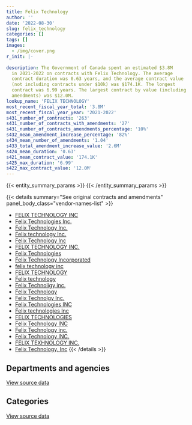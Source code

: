```yaml
---
title: Felix Technology
author: ''
date: '2022-08-30'
slug: felix_technology
categories: []
tags: []
images:
  - /img/cover.png
r_init: |-
  
description: The Government of Canada spent an estimated $3.8M
  in 2021-2022 on contracts with Felix Technology. The average
  contract duration was 0.63 years, and the average contract value
  (not including contracts under $10k) was $174.1K. The longest
  contract was 6.99 years. The largest contract by value (including
  amendments) was $12.0M.
lookup_name: 'FELIX TECHNOLOGY'
most_recent_fiscal_year_total: '3.8M'
most_recent_fiscal_year_year: '2021-2022'
s431_number_of_contracts: '263'
s431_number_of_contracts_with_amendments: '27'
s431_number_of_contracts_amendments_percentage: '10%'
s432_mean_amendment_increase_percentage: '82%'
s434_mean_number_of_amendments: '1.04'
s433_total_amendment_increase_value: '2.6M'
s424_mean_duration: '0.63'
s421_mean_contract_value: '174.1K'
s425_max_duration: '6.99'
s422_max_contract_value: '12.0M'
---
```


<script src="/rmarkdown-libs/htmlwidgets/htmlwidgets.js"></script>
<link href="/rmarkdown-libs/datatables-css/datatables-crosstalk.css" rel="stylesheet" />
<script src="/rmarkdown-libs/datatables-binding/datatables.js"></script>
<script src="/rmarkdown-libs/jquery/jquery-3.6.0.min.js"></script>
<link href="/rmarkdown-libs/dt-core-bootstrap/css/dataTables.bootstrap.min.css" rel="stylesheet" />
<link href="/rmarkdown-libs/dt-core-bootstrap/css/dataTables.bootstrap.extra.css" rel="stylesheet" />
<script src="/rmarkdown-libs/dt-core-bootstrap/js/jquery.dataTables.min.js"></script>
<script src="/rmarkdown-libs/dt-core-bootstrap/js/dataTables.bootstrap.min.js"></script>
<link href="/rmarkdown-libs/crosstalk/css/crosstalk.min.css" rel="stylesheet" />
<script src="/rmarkdown-libs/crosstalk/js/crosstalk.min.js"></script>
<script src="/rmarkdown-libs/htmlwidgets/htmlwidgets.js"></script>
<link href="/rmarkdown-libs/datatables-css/datatables-crosstalk.css" rel="stylesheet" />
<script src="/rmarkdown-libs/datatables-binding/datatables.js"></script>
<script src="/rmarkdown-libs/jquery/jquery-3.6.0.min.js"></script>
<link href="/rmarkdown-libs/dt-core-bootstrap/css/dataTables.bootstrap.min.css" rel="stylesheet" />
<link href="/rmarkdown-libs/dt-core-bootstrap/css/dataTables.bootstrap.extra.css" rel="stylesheet" />
<script src="/rmarkdown-libs/dt-core-bootstrap/js/jquery.dataTables.min.js"></script>
<script src="/rmarkdown-libs/dt-core-bootstrap/js/dataTables.bootstrap.min.js"></script>
<link href="/rmarkdown-libs/crosstalk/css/crosstalk.min.css" rel="stylesheet" />
<script src="/rmarkdown-libs/crosstalk/js/crosstalk.min.js"></script>

{{< entity_summary_params >}}
{{< /entity_summary_params >}}

{{< details summary="See original contracts and amendments" panel_body_class="vendor-names-list" >}}
- [FELIX TECHNOLOGY INC](https://search.open.canada.ca/en/ct/?sort=contract_value_f%20desc&page=1&search_text=%22FELIX%20TECHNOLOGY%20INC%22)
- [Felix Technologies Inc.](https://search.open.canada.ca/en/ct/?sort=contract_value_f%20desc&page=1&search_text=%22Felix%20Technologies%20Inc.%22)
- [Felix Technology Inc.](https://search.open.canada.ca/en/ct/?sort=contract_value_f%20desc&page=1&search_text=%22Felix%20Technology%20Inc.%22)
- [Felix technology Inc.](https://search.open.canada.ca/en/ct/?sort=contract_value_f%20desc&page=1&search_text=%22Felix%20technology%20Inc.%22)
- [Felix Technology Inc](https://search.open.canada.ca/en/ct/?sort=contract_value_f%20desc&page=1&search_text=%22Felix%20Technology%20Inc%22)
- [FELIX TECHNOLOGY INC.](https://search.open.canada.ca/en/ct/?sort=contract_value_f%20desc&page=1&search_text=%22FELIX%20TECHNOLOGY%20INC.%22)
- [Felix Technologies](https://search.open.canada.ca/en/ct/?sort=contract_value_f%20desc&page=1&search_text=%22Felix%20Technologies%22)
- [Felix Technology Incorporated](https://search.open.canada.ca/en/ct/?sort=contract_value_f%20desc&page=1&search_text=%22Felix%20Technology%20Incorporated%22)
- [felix technology inc](https://search.open.canada.ca/en/ct/?sort=contract_value_f%20desc&page=1&search_text=%22felix%20technology%20inc%22)
- [FELIX TECHNOLOGY](https://search.open.canada.ca/en/ct/?sort=contract_value_f%20desc&page=1&search_text=%22FELIX%20TECHNOLOGY%22)
- [Felix technology](https://search.open.canada.ca/en/ct/?sort=contract_value_f%20desc&page=1&search_text=%22Felix%20technology%22)
- [Felix Technoligy inc.](https://search.open.canada.ca/en/ct/?sort=contract_value_f%20desc&page=1&search_text=%22Felix%20Technoligy%20inc.%22)
- [Felix Technology](https://search.open.canada.ca/en/ct/?sort=contract_value_f%20desc&page=1&search_text=%22Felix%20Technology%22)
- [Felix Technolgy Inc.](https://search.open.canada.ca/en/ct/?sort=contract_value_f%20desc&page=1&search_text=%22Felix%20Technolgy%20Inc.%22)
- [Felix Technologies INC](https://search.open.canada.ca/en/ct/?sort=contract_value_f%20desc&page=1&search_text=%22Felix%20Technologies%20INC%22)
- [Felix technologies Inc](https://search.open.canada.ca/en/ct/?sort=contract_value_f%20desc&page=1&search_text=%22Felix%20technologies%20Inc%22)
- [FELIX TECHNOLOGIES](https://search.open.canada.ca/en/ct/?sort=contract_value_f%20desc&page=1&search_text=%22FELIX%20TECHNOLOGIES%22)
- [Felix Technology INC](https://search.open.canada.ca/en/ct/?sort=contract_value_f%20desc&page=1&search_text=%22Felix%20Technology%20INC%22)
- [Felix Technology inc.](https://search.open.canada.ca/en/ct/?sort=contract_value_f%20desc&page=1&search_text=%22Felix%20Technology%20inc.%22)
- [Felix Technology INC.](https://search.open.canada.ca/en/ct/?sort=contract_value_f%20desc&page=1&search_text=%22Felix%20Technology%20INC.%22)
- [FELIX TEXHNOLOGY INC.](https://search.open.canada.ca/en/ct/?sort=contract_value_f%20desc&page=1&search_text=%22FELIX%20TEXHNOLOGY%20INC.%22)
- [Felix Technology, Inc](https://search.open.canada.ca/en/ct/?sort=contract_value_f%20desc&page=1&search_text=%22Felix%20Technology%2c%20Inc%22)
{{< /details >}}

## Departments and agencies

<div id="htmlwidget-1" style="width:100%;height:auto;" class="datatables html-widget"></div>
<script type="application/json" data-for="htmlwidget-1">{"x":{"style":"bootstrap","filter":"none","vertical":false,"data":[["<a href=\"/departments/aafc-aac/\">Agriculture and Agri-Food Canada<\/a>","<a href=\"/departments/aandc-aadnc/\">Crown-Indigenous Relations and Northern Affairs Canada<\/a>","<a href=\"/departments/cfia-acia/\">Canadian Food Inspection Agency<\/a>","<a href=\"/departments/cgc-ccg/\">Canadian Grain Commission<\/a>","<a href=\"/departments/csc-scc/\">Correctional Service of Canada<\/a>","<a href=\"/departments/dfo-mpo/\">Fisheries and Oceans Canada<\/a>","<a href=\"/departments/dnd-mdn/\">National Defence<\/a>","<a href=\"/departments/ec/\">Environment and Climate Change Canada<\/a>","<a href=\"/departments/elections/\">Elections Canada<\/a>","<a href=\"/departments/hc-sc/\">Health Canada<\/a>","<a href=\"/departments/nrc-cnrc/\">National Research Council Canada<\/a>","<a href=\"/departments/nrcan-rncan/\">Natural Resources Canada<\/a>","<a href=\"/departments/pc/\">Parks Canada<\/a>","<a href=\"/departments/phac-aspc/\">Public Health Agency of Canada<\/a>","<a href=\"/departments/polar-polaire/\">Polar Knowledge Canada<\/a>","<a href=\"/departments/pwgsc-tpsgc/\">Public Services and Procurement Canada<\/a>","<a href=\"/departments/rcmp-grc/\">Royal Canadian Mounted Police<\/a>","<a href=\"/departments/ssc-spc/\">Shared Services Canada<\/a>","<a href=\"/departments/statcan/\">Statistics Canada<\/a>","<a href=\"/departments/tc/\">Transport Canada<\/a>"],[1530714.96,64410,null,null,255342.36,785533.19,2957088.62,284414.13,212544.51,null,94727,262489.5,349703.18,59629.18,null,134387.41,141533.41,null,null,164430],[489011.64,null,90517.35,null,1134054.79,2537867.93,4221033.24,240835.77,318852.71,3093.14,528184.74,121133.39,366693.19,null,null,181600.5,168652.51,null,null,235831],[124729.8,null,null,null,null,10309293.3,2541539.3,332353.95,25086.97,144538.93,681784.6,37155.45,92796.45,null,557903.6,1028806.43,120442.5,null,16145.89,11625.8],[147670.49,null,null,9045.76,1871.45,451707.8,1752784.37,529710.94,49945.03,30513.44,135997.92,524618.88,null,null,null,null,33064.5,32506.02,null,90788.41]],"container":"<table class=\"table table-striped table-hover row-border order-column display\">\n  <thead>\n    <tr>\n      <th>Department<\/th>\n      <th>2018-2019<\/th>\n      <th>2019-2020<\/th>\n      <th>2020-2021<\/th>\n      <th>2021-2022<\/th>\n    <\/tr>\n  <\/thead>\n<\/table>","options":{"order":[[4,"desc"]],"pageLength":10,"autoWidth":true,"columnDefs":[{"targets":1,"render":"function(data, type, row, meta) {\n    return type !== 'display' ? data : DTWidget.formatCurrency(data, \"$\", 2, 3, \",\", \".\", true, null);\n  }"},{"targets":2,"render":"function(data, type, row, meta) {\n    return type !== 'display' ? data : DTWidget.formatCurrency(data, \"$\", 2, 3, \",\", \".\", true, null);\n  }"},{"targets":3,"render":"function(data, type, row, meta) {\n    return type !== 'display' ? data : DTWidget.formatCurrency(data, \"$\", 2, 3, \",\", \".\", true, null);\n  }"},{"targets":4,"render":"function(data, type, row, meta) {\n    return type !== 'display' ? data : DTWidget.formatCurrency(data, \"$\", 2, 3, \",\", \".\", true, null);\n  }"},{"width":"16%","targets":[1,2,3,4]},{"className":"dt-right","targets":[1,2,3,4]}],"orderClasses":false}},"evals":["options.columnDefs.0.render","options.columnDefs.1.render","options.columnDefs.2.render","options.columnDefs.3.render"],"jsHooks":[]}</script>
<p class="text-right">
<a href="https://github.com/GoC-Spending/contracts-data/tree/main/data/out/vendors/felix_technology/summary_by_fiscal_year_by_department.csv" class="source-data-link btn btn-link">View source data</a>
</p>

## Categories

<div id="htmlwidget-2" style="width:100%;height:auto;" class="datatables html-widget"></div>
<script type="application/json" data-for="htmlwidget-2">{"x":{"style":"bootstrap","filter":"none","vertical":false,"data":[["<a href=\"/categories/other/\">(Other)<\/a>","<a href=\"/categories/facilities_and_construction/\">Facilities and construction<\/a>","<a href=\"/categories/office_management/\">Office management<\/a>","<a href=\"/categories/defence/\">Defence<\/a>","<a href=\"/categories/professional_services/\">Professional services<\/a>","<a href=\"/categories/information_technology/\">Information technology<\/a>","<a href=\"/categories/medical/\">Medical<\/a>","<a href=\"/categories/transportation_and_logistics/\">Transportation and logistics<\/a>","<a href=\"/categories/industrial_products_and_services/\">Industrial products and services<\/a>","<a href=\"/categories/security_and_protection/\">Security and protection<\/a>"],[null,null,573973.67,1145367.06,43469.28,136478.5,210753.33,910258.37,4276647.24,null],[14533.26,171633.64,541794.71,1582085.31,2043165.34,21938.7,34054.79,2222380.38,3956637.03,49138.74],[160746.69,254960.97,176555.12,387531.26,9943404.64,975403.75,null,626419.21,3354539.09,144642.25],[null,99051.64,96694.37,49788.89,20557.4,30647.75,33064.5,174893.41,3055567.11,229959.95]],"container":"<table class=\"table table-striped table-hover row-border order-column display\">\n  <thead>\n    <tr>\n      <th>Category<\/th>\n      <th>2018-2019<\/th>\n      <th>2019-2020<\/th>\n      <th>2020-2021<\/th>\n      <th>2021-2022<\/th>\n    <\/tr>\n  <\/thead>\n<\/table>","options":{"order":[[4,"desc"]],"dom":"t","pageLength":30,"autoWidth":true,"columnDefs":[{"targets":1,"render":"function(data, type, row, meta) {\n    return type !== 'display' ? data : DTWidget.formatCurrency(data, \"$\", 2, 3, \",\", \".\", true, null);\n  }"},{"targets":2,"render":"function(data, type, row, meta) {\n    return type !== 'display' ? data : DTWidget.formatCurrency(data, \"$\", 2, 3, \",\", \".\", true, null);\n  }"},{"targets":3,"render":"function(data, type, row, meta) {\n    return type !== 'display' ? data : DTWidget.formatCurrency(data, \"$\", 2, 3, \",\", \".\", true, null);\n  }"},{"targets":4,"render":"function(data, type, row, meta) {\n    return type !== 'display' ? data : DTWidget.formatCurrency(data, \"$\", 2, 3, \",\", \".\", true, null);\n  }"},{"width":"16%","targets":[1,2,3,4]},{"className":"dt-right","targets":[1,2,3,4]}],"orderClasses":false,"lengthMenu":[10,25,30,50,100]}},"evals":["options.columnDefs.0.render","options.columnDefs.1.render","options.columnDefs.2.render","options.columnDefs.3.render"],"jsHooks":[]}</script>
<p class="text-right">
<a href="https://github.com/GoC-Spending/contracts-data/tree/main/data/out/vendors/felix_technology/summary_by_fiscal_year_by_category.csv" class="source-data-link btn btn-link">View source data</a>
</p>
